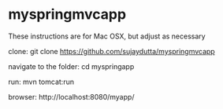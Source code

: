 myspringmvcapp
==============
These instructions are for Mac OSX, but adjust as necessary

clone:
git clone https://github.com/sujaydutta/myspringmvcapp

navigate to the folder:
cd myspringapp

run:
mvn tomcat:run

browser:
http://localhost:8080/myapp/
